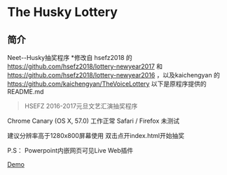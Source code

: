 # The Husky Lottery

## 简介
Neet--Husky抽奖程序
*修改自 hsefz2018 的 https://github.com/hsefz2018/lottery-newyear2017 和 https://github.com/hsefz2018/lottery-newyear2016 ，以及kaichengyan 的 https://github.com/kaichengyan/TheVoiceLottery
以下是原程序提供的 README.md

>HSEFZ 2016-2017元旦文艺汇演抽奖程序

Chrome Canary (OS X, 57.0) 工作正常
Safari / Firefox 未测试

建议分辨率高于1280x800屏幕使用
双击点开index.html开始抽奖

P.S：
Powerpoint内嵌网页可见Live Web插件

[Demo](http://hsefz2018.github.io/lottery-newyear2017)
